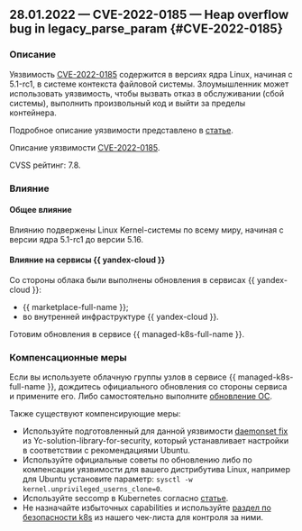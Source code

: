 ## 28.01.2022 — CVE-2022-0185 — Heap overflow bug in legacy_parse_param {#CVE-2022-0185}

### Описание

Уязвимость [CVE-2022-0185](https://ubuntu.com/security/CVE-2022-0185) содержится в версиях ядра Linux, начиная с 5.1-rc1, в системе контекста файловой системы. Злоумышленник может использовать уязвимость, чтобы вызвать отказ в обслуживании (сбой системы), выполнить произвольный код и выйти за пределы контейнера.

Подробное описание уязвимости представлено в [статье](https://sysdig.com/blog/cve-2022-0185-container-escape/).

Описание уязвимости [CVE-2022-0185](https://ubuntu.com/security/CVE-2022-0185).

CVSS рейтинг: 7.8.

### Влияние

#### Общее влияние

Влиянию подвержены Linux Kernel-системы по всему миру, начиная с версии ядра 5.1-rc1 до версии 5.16.

#### Влияние на сервисы {{ yandex-cloud }}

Со стороны облака были выполнены обновления в сервисах {{ yandex-cloud }}:

* {{ marketplace-full-name }};
* во внутренней инфраструктуре {{ yandex-cloud }}.

Готовим обновления в сервисе {{ managed-k8s-full-name }}.

### Компенсационные меры

Если вы используете облачную группы узлов в сервисе {{ managed-k8s-full-name }}, дождитесь официального обновления со стороны сервиса и примените его. Либо самостоятельно выполните [обновление ОС](https://ubuntu.com/security/notices/USN-5240-1).

Также существуют компенсирующие меры:

* Используйте подготовленный для данной уязвимости [daemonset fix](https://github.com/yandex-cloud/yc-solution-library-for-security/tree/master/kubernetes-security/cve-quickfix/CVE-2022-0185) из Yc-solution-library-for-security, который устанавливает настройки в соответствии с рекомендациями Ubuntu.
* Используйте официальные советы по обновлению либо по компенсации уязвимости для вашего дистрибутива Linux, например для Ubuntu установите параметр: `sysctl -w kernel.unprivileged_userns_clone=0`.
* Используйте seccomp в Kubernetes согласно [статье](https://kubernetes.io/docs/tutorials/security/seccomp/).
* Не назначайте избыточных capabilities и используйте [раздел по безопасности k8s](../../../security/domains/checklist.md#kubernetes-secure-configuration) из нашего чек-листа для контроля за ними.